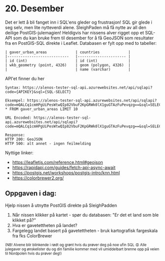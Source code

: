 # 20. Desember
Det er lett å bli fanget inn i SQL'ens gleder og frustrasjon! SQL gir glede i seg selv, men lite nytteverdi alene. SleighPaden må få nytte av all den deilige PostGIS-julemagien! Heldigvis har nissens alver rigget opp et SQL-API som du kan bruke frem til desember for å få GeoJSON som resultater fra en PostGIS-SQL direkte i Leaflet. Databasen er fylt opp med to tabeller:

```
| gaver_urban_areas          	| countries            	|
|----------------------------	|----------------------	|
| id (int)                   	| id (int)             	|
| wkb_geometry (point, 4326) 	| geom (polygon, 4326) 	|
|                            	| name (varchar)       	|
```

API'et finner du her
```
Syntax: https://alenos-tester-sql-api.azurewebsites.net/api/sqlapi?code={APIKEY}&sql={SQL-SELECT}

Eksempel: https://alenos-tester-sql-api.azurewebsites.net/api/sqlapi?code=mQALCq1cmHPgUiPesWtwQIp82VbuF2KpGRWk0lX1guGTAzFuPevqzg==&sql=SELECT * FROM gaver_urban_areas LIMIT 10

URL Encoded: https://alenos-tester-sql-api.azurewebsites.net/api/sqlapi?code=mQALCq1cmHPgUiPesWtwQIp82VbuF2KpGRWk0lX1guGTAzFuPevqzg==&sql=SELECT%20*%20FROM%20gaver_urban_areas%20LIMIT%2010

Response:
HTTP 200: GeoJSON
HTTP 500: alt annet - ingen feilmelding
```


Nyttige linker:
* https://leafletjs.com/reference.html#geojson
* https://rapidapi.com/guides/fetch-api-async-await
* https://postgis.net/workshops/postgis-intro/knn.html
* https://colorbrewer2.org/

Oppgaven i dag:
---------------
Hjelp nissen å utnytte PostGIS direkte på SleighPadden
1. Når nissen klikker på kartet - spør du databasen: "Er det et land som ble klikket på?"
1. Hva er gavetettheten på landet?
1. Fargelegg landet basert på gavetettheten - bruk kartografisk fargeskala fra fks ColorBrewer

<sub>(NB! Alvene blir blinkende i rødt og grønt hvis du prøver deg på noe ufin SQL 😡 Alle julegaver og ønskelister du og din familie kommer med vil umiddelbart brenne opp på veien til Nordpolen hvis du prøver deg!)</sub>